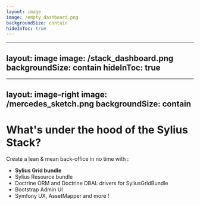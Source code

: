 ```yaml
---
layout: image
image: /empty_dashboard.png
backgroundSize: contain
hideInToc: true
---
```


<!-- 
*Loïc*
-->


---
layout: image
image: /stack_dashboard.png
backgroundSize: contain
hideInToc: true
---

<!--
*Loïc*
-->

---
layout: image-right
image: /mercedes_sketch.png
backgroundSize: contain
---

# What's under the hood of the Sylius Stack?

Create a lean & mean back-office in no time with :

<v-clicks>

* <span v-mark="{ at: 5, color: 'red', type: 'circle' }">**Sylius Grid bundle**</span>
* Sylius Resource bundle
* Doctrine ORM and Doctrine DBAL drivers for SyliusGridBundle 
* Bootstrap Admin UI
* Symfony UX, AssetMapper and more !

</v-clicks>

<!--
*Loïc*

Sylius Stack is a set of autonomous tools/packages which, put together, let you build beautiful admin panels very quickly
* Standalone Grid component, decoupled from persistence =>  drivers 
    => the grid is driven by Doctrine ORM & DBAL drivers but now we have a Providers system which means we don't need Entities
* Standalone SyliusGridBundle, decoupled from SyliusResourceBundle
* SyliusResourceBundle does not force you to use GridBundle
* Doctrine ORM and Doctrine DBAL drivers for SyliusGridBundle
* Super easy to introduce new drivers, filters, columns and customize rendering of every single part;

-->
